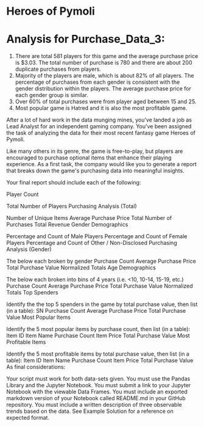 
# Heroes of Pymoli

# Analysis for Purchase_Data_3:

1. There are total 581 players for this game and the average purchase price is $3.03. 
   The total number of purchase is 780 and there are about 200 duplicate purchases from players.
2. Majority of the players are male, which is about 82% of all players.
   The percentage of purchases from each gender is consistent with the gender distribution within the players. 
   The average purchase price for each gender group is similar.
3. Over 60% of total purchases were from player aged between 15 and 25.
4. Most popular game is Hatred and it is also the most profitable game.


After a lot of hard work in the data munging mines, you've landed a job as Lead Analyst for an independent gaming company. You've been assigned the task of analyzing the data for their most recent fantasy game Heroes of Pymoli.

Like many others in its genre, the game is free-to-play, but players are encouraged to purchase optional items that enhance their playing experience. As a first task, the company would like you to generate a report that breaks down the game's purchasing data into meaningful insights.

Your final report should include each of the following:

Player Count

Total Number of Players
Purchasing Analysis (Total)

Number of Unique Items
Average Purchase Price
Total Number of Purchases
Total Revenue
Gender Demographics

Percentage and Count of Male Players
Percentage and Count of Female Players
Percentage and Count of Other / Non-Disclosed
Purchasing Analysis (Gender)

The below each broken by gender
Purchase Count
Average Purchase Price
Total Purchase Value
Normalized Totals
Age Demographics

The below each broken into bins of 4 years (i.e. <10, 10-14, 15-19, etc.)
Purchase Count
Average Purchase Price
Total Purchase Value
Normalized Totals
Top Spenders

Identify the the top 5 spenders in the game by total purchase value, then list (in a table):
SN
Purchase Count
Average Purchase Price
Total Purchase Value
Most Popular Items

Identify the 5 most popular items by purchase count, then list (in a table):
Item ID
Item Name
Purchase Count
Item Price
Total Purchase Value
Most Profitable Items

Identify the 5 most profitable items by total purchase value, then list (in a table):
Item ID
Item Name
Purchase Count
Item Price
Total Purchase Value
As final considerations:

Your script must work for both data-sets given.
You must use the Pandas Library and the Jupyter Notebook.
You must submit a link to your Jupyter Notebook with the viewable Data Frames.
You must include an exported markdown version of your Notebook called  README.md in your GitHub repository.
You must include a written description of three observable trends based on the data.
See Example Solution for a reference on expected format.
